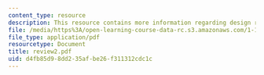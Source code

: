 ```yaml
---
content_type: resource
description: This resource contains more information regarding design review.
file: /media/https%3A/open-learning-course-data-rc.s3.amazonaws.com/1-101-introduction-to-civil-and-environmental-engineering-design-i-fall-2005/d4fb85d98dd235afbe26f311312cdc1c_review2.pdf
file_type: application/pdf
resourcetype: Document
title: review2.pdf
uid: d4fb85d9-8dd2-35af-be26-f311312cdc1c
---
```

